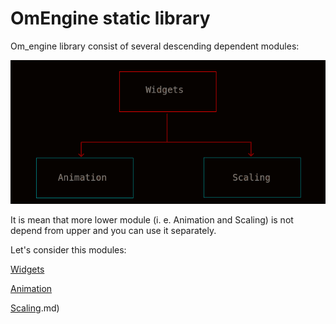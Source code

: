 # ﻿OmEngine static library

Om_engine library consist of several descending dependent modules:

<img src='https://github.com/OrdinaryMind/om_engine/blob/om_engine_v_1_0/examples/library_structure.png'>

It is mean that more lower module (i. e. Animation and Scaling) is not depend
from upper and you can use it separately.

Let's consider this modules:

[Widgets](https://github.com/OrdinaryMind/om_engine/blob/om_engine_v_1_0/documentation/widgets.md)

[Animation](https://github.com/OrdinaryMind/om_engine/blob/om_engine_v_1_0/documentation/animation.md)

[Scaling](https://github.com/OrdinaryMind/om_engine/blob/om_engine_v_1_0/documentation/scaling.md).md)